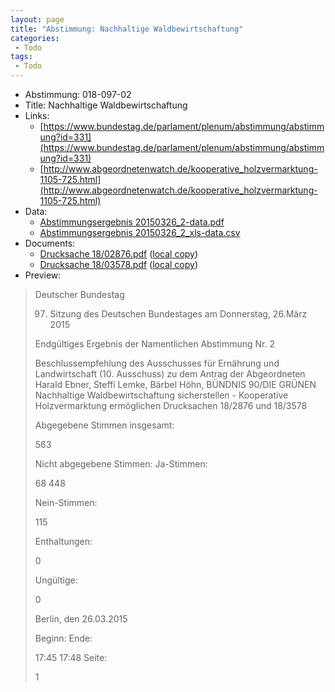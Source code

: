 ```yaml
---
layout: page
title: "Abstimmung: Nachhaltige Waldbewirtschaftung"
categories:
 - Todo
tags:
 - Todo
---
```


* Abstimmung: 018-097-02
* Title: Nachhaltige Waldbewirtschaftung
* Links: 
    * [https://www.bundestag.de/parlament/plenum/abstimmung/abstimmung?id=331](https://www.bundestag.de/parlament/plenum/abstimmung/abstimmung?id=331)
    * [http://www.abgeordnetenwatch.de/kooperative_holzvermarktung-1105-725.html](http://www.abgeordnetenwatch.de/kooperative_holzvermarktung-1105-725.html)
* Data: 
    * [Abstimmungsergebnis 20150326_2-data.pdf](/res/abstimmungsliste/20150326_2-data.pdf)
    * [Abstimmungsergebnis 20150326_2_xls-data.csv](/res/abstimmungsliste/analyses/20150326_2_xls-data.csv)
* Documents: 
    * [Drucksache 18/02876.pdf](http://dip21.bundestag.de/dip21/btd/18/028/1802876.pdf) ([local copy](/res/abstimmungsdaten/018-097-02/1802876.pdf))
    * [Drucksache 18/03578.pdf](http://dip21.bundestag.de/dip21/btd/18/035/1803578.pdf) ([local copy](/res/abstimmungsdaten/018-097-02/1803578.pdf))
* Preview: 
> Deutscher Bundestag
> 
> 97. Sitzung des Deutschen Bundestages
> am Donnerstag, 26.März 2015
> 
> Endgültiges Ergebnis der Namentlichen Abstimmung Nr. 2
> 
> Beschlussempfehlung des Ausschusses für Ernährung und Landwirtschaft (10. Ausschuss)
> zu dem Antrag der Abgeordneten Harald Ebner, Steffi Lemke, Bärbel Höhn, BÜNDNIS
> 90/DIE GRÜNEN
> Nachhaltige Waldbewirtschaftung sicherstellen - Kooperative Holzvermarktung
> ermöglichen
> Drucksachen 18/2876 und 18/3578
> 
> Abgegebene Stimmen insgesamt:
> 
> 563
> 
> Nicht abgegebene Stimmen:
> Ja-Stimmen:
> 
> 68
> 448
> 
> Nein-Stimmen:
> 
> 115
> 
> Enthaltungen:
> 
> 0
> 
> Ungültige:
> 
> 0
> 
> Berlin, den 26.03.2015
> 
> Beginn:
> Ende:
> 
> 17:45
> 17:48
> Seite:
> 
> 1
> 
> 
